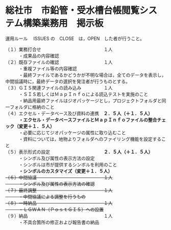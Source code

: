 # 総社市　市鉛管・受水槽台帳閲覧システム構築業務用　掲示板
運用ルール
　ISSUES の　CLOSE　は，OPEN　した者が行うこと。

（１）業務打合せ　　　　　　　　　　　　　　１人  
　　　・成果品の内容確認  
（２）既存ファイルの確認　　　　　　　　　　１人  
　　　・重複ファイル等の内容確認  
　　　・最終ファイルであるかどうかが不明な場合は，全てのデータを表示し，中間協議時に，最終データの選択を発注者が行うものとする。  
（３）ＧＩＳ関連ファイルの読み込み　　　　　１人  
　　　・ＳＩＳ若しくはＭａｐＩｎｆｏによる読込テストを実施のこと  
　　　・納品用最終ファイルはジオパッケージとし，プロジェクトフォルダと同一フォルダに格納のこと  
（４）エクセル・データベース及び資料の連携　**２．５人（＋１．５人）**  
　　　**・エクセル・データベースファイルとＭａｐＩｎｆｏファイルの整合チェック（変更＋１．５人）**  
　　　・必要に応じてジオパッケージの属性に取り込むこと  
　　　・資料については，地物よりフォルダへのファイリング機能を設定すること  
（５）表示形式の設定　　　　　　　　　　　　**２．５人（＋１．５人）**   
　　　・シンボル及び属性の表示方法の設定  
　　　・シンボルは市が提供するシンボルを利用のこと  
　　　**・シンボルのカスタマイズ（変更＋１．５人）**    
~~（６）中間協議　　　　　　　　　　　　　　　１人  
　　　・シンボル及び属性の表示方法の確認  
（７）最終調整　　　　　　　　　　　　　　　１人  
　　　・中間協議による調整を行うもの  
（８）一時納品　　　　　　　　　　　　　　　１人  
　　　・ＬＧＷＡＮ（ＰｏｓｔＧＩＳ）への設置~~  
（９）納品　　　　　　　　　　　　　　　　　１人  
　　　・不具合箇所の修正および報告書の納品  

